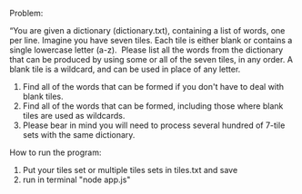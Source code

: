 Problem:

“You are given a dictionary (dictionary.txt), containing a list of words, one per line. Imagine you have seven tiles. Each tile is either blank or contains a single lowercase letter (a-z).  Please list all the words from the dictionary that can be produced by using some or all of the seven tiles, in any order. A blank tile is a wildcard, and can be used in place of any letter.  

1. Find all of the words that can be formed if you don't have to deal with blank tiles.  
2. Find all of the words that can be formed, including those where blank tiles are used as wildcards.  
3. Please bear in mind you will need to process several hundred of 7-tile sets with the same dictionary.

How to run the program:

1. Put your tiles set or multiple tiles sets in tiles.txt and save
2. run in terminal "node app.js"
